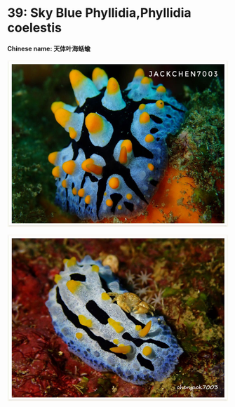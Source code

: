 # 39: Sky Blue Phyllidia,Phyllidia coelestis

#### Chinese name: **天体叶海蛞蝓**

![](../../.gitbook/assets/sea-blue-phyllidia.jpg)

![](../../.gitbook/assets/sky-blue-phyllidia.jpg)

